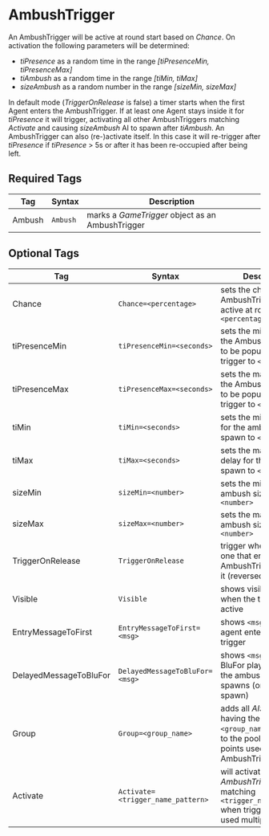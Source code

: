 # AmbushTrigger

An AmbushTrigger will be active at round start based on *Chance*. On activation the following parameters will be determined:

* *tiPresence* as a random time in the range *[tiPresenceMin, tiPresenceMax]*
* *tiAmbush* as a random time in the range *[tiMin, tiMax]*
* *sizeAmbush* as a random number in the range *[sizeMin, sizeMax]*

In default mode (*TriggerOnRelease* is false) a timer starts when the first Agent enters the AmbushTrigger. If at least one Agent stays inside it for *tiPresence* it will trigger, activating all other AmbushTriggers matching *Activate* and causing *sizeAmbush* AI to spawn after *tiAmbush*. An AmbushTrigger can also (re-)activate itself. In this case it will re-trigger after *tiPresence* if *tiPresence* > 5s or after it has been re-occupied after being left.

## Required Tags

| Tag | Syntax | Description
| --- | --- | --- |
| Ambush | `Ambush` | marks a *GameTrigger* object as an AmbushTrigger

## Optional Tags

| Tag | Syntax | Description | Default
| --- | --- | --- | --- |
| Chance | `Chance=<percentage>` | sets the chance for this AmbushTrigger to be active at round start to `<percentage>` | 80
| tiPresenceMin | `tiPresenceMin=<seconds>` | sets the minimum time the AmbushTrigger has to be populated for it to trigger to `<seconds>` | 0
| tiPresenceMax | `tiPresenceMax=<seconds>` | sets the maximum time the AmbushTrigger has to be populated for it to trigger to `<seconds>` | 0
| tiMin | `tiMin=<seconds>` | sets the minimum delay for the ambush to spawn to `<seconds>` | 1
| tiMax | `tiMax=<seconds>` | sets the maximum delay for the ambush to spawn to `<seconds>` | 7
| sizeMin | `sizeMin=<number>` | sets the minimum ambush size to `<number>` | 0
| sizeMax | `sizeMax=<number>` | sets the maximum ambush size to `<number>` | 5
| TriggerOnRelease | `TriggerOnRelease` | trigger when the first one that entered the AmbushTrigger leaves it (reversed logic) | false
| Visible | `Visible` | shows visible outlines when the trigger is active | false
| EntryMessageToFirst | `EntryMessageToFirst=<msg>` | shows `<msg>` to the first agent entering the trigger | none
| DelayedMessageToBluFor | `DelayedMessageToBluFor=<msg>` | shows `<msg>` to all alive BluFor players when the ambush actually spawns (or would spawn) | none
| Group | `Group=<group_name>` | adds all *AISpawnPoints* having the tag `<group_name>` assigned to the pool of spawn points used by the AmbushTrigger | none
| Activate | `Activate=<trigger_name_pattern>` | will activate all *AmbushTriggers* matching `<trigger_name_pattern>` when triggered, may be used multiple times | none
